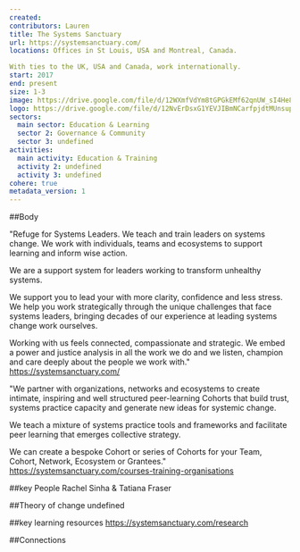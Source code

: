 ```yaml
---
created:
contributors: Lauren
title: The Systems Sanctuary
url: https://systemsanctuary.com/
locations: Offices in St Louis, USA and Montreal, Canada. 

With ties to the UK, USA and Canada, work internationally.
start: 2017
end: present
size: 1-3
image: https://drive.google.com/file/d/12WXmfVdYm8tGPGkEMf62qnUW_sI4He8R/view?usp=drive_link 
logo: https://drive.google.com/file/d/12NvErDsxG1YEVJIBmNCarfpjdtMUnsup/view?usp=drive_link 
sectors:
  main sector: Education & Learning
  sector 2: Governance & Community
  sector 3: undefined
activities: 
  main activity: Education & Training
  activity 2: undefined
  activity 3: undefined
cohere: true
metadata_version: 1
---
```



##Body

"Refuge for Systems Leaders.
We teach and train leaders on systems change. We work with individuals, teams and ecosystems to support learning and inform wise action.

We are a support system for leaders working to transform unhealthy systems.

We support you to lead your with more clarity, confidence and less stress. We help you work strategically through the unique challenges that face systems leaders, bringing decades of our experience at leading systems change work ourselves.

Working with us feels connected, compassionate and strategic. We embed a power and justice analysis in all the work we do and we listen, champion and care deeply about the people we work with."
https://systemsanctuary.com/ 

"We partner with organizations, networks and ecosystems to create intimate, inspiring and well structured peer-learning Cohorts that build trust, systems practice capacity and generate new ideas for systemic change.

We teach a mixture of systems practice tools and frameworks and facilitate peer learning that emerges collective strategy.

We can create a bespoke Cohort or series of Cohorts for your Team, Cohort, Network, Ecosystem or Grantees."
https://systemsanctuary.com/courses-training-organisations   


##key People
Rachel Sinha & Tatiana Fraser

##Theory of change
undefined

##key learning resources
https://systemsanctuary.com/research

##Connections


